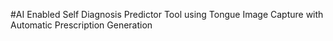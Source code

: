 #AI Enabled Self Diagnosis Predictor Tool using Tongue Image Capture with Automatic Prescription Generation


